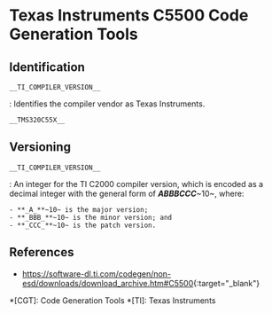 # Texas Instruments C5500 Code Generation Tools

## Identification

`__TI_COMPILER_VERSION__`

:   Identifies the compiler vendor as Texas Instruments.

`__TMS320C55X__`

## Versioning

`__TI_COMPILER_VERSION__`

:   An integer for the TI C2000 compiler version, which is encoded as a decimal integer with the general form of **_ABBBCCC_**~10~, where:

    - **_A_**~10~ is the major version;
    - **_BBB_**~10~ is the minor version; and
    - **_CCC_**~10~ is the patch version.

## References

- <https://software-dl.ti.com/codegen/non-esd/downloads/download_archive.htm#C5500>{:target="_blank"}

*[CGT]: Code Generation Tools
*[TI]: Texas Instruments
